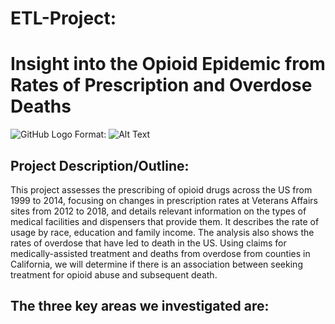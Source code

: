 # ETL-Project: 
# Insight into the Opioid Epidemic from Rates of Prescription and Overdose Deaths  

![GitHub Logo](/images/logo.png)
Format: ![Alt Text](https://www.kemahpalms.com/wp-content/uploads/2020/05/Opioid-Epidemic.jpeg)



## Project Description/Outline:

This project assesses the prescribing of opioid drugs across the US from 1999 to 2014, focusing on changes in prescription rates at Veterans Affairs sites from 2012 to 2018, and details relevant information on the types of medical facilities and dispensers that provide them. It describes the rate of usage by race, education and family income. The analysis also shows the rates of overdose that have led to death in the US. Using claims for medically-assisted treatment and deaths from overdose from counties in California, we will determine if there is an association between seeking treatment for opioid abuse and subsequent death. 

## The three key areas we investigated are:
